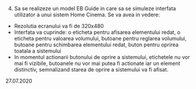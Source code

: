 4.	 Sa se realizeze un model EB Guide in care sa se simuleze interfata utilizator a unui sistem Home Cinema.
Se va avea in vedere:
-	Rezolutia ecranului va fi de 320x480
-	Interfata va cuprinde: o eticheta pentru afisarea elementului redat, o eticheta pentru valoarea volumului, butoane pentru reglarea volumului, butoane pentru schimbarea elementului redat, buton pentru oprirea toatala a sistemului
-	 In momentul actionarii butonului de oprire a sistemului, etichetele nu vor mai fi vizibile, butoanele nu vor mai putea fi actionate iar un element distinctiv, semnalizand starea de oprire a sistemului va fi afisat.


27.07.2020